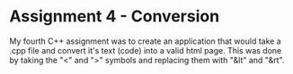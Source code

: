 # Assignment 4 - Conversion
My fourth C++ assignment was to create an application that would take a .cpp file and convert it's text (code) into a valid html page. This was done by taking the "<" and ">" symbols and replacing them with "&lt" and "&rt".